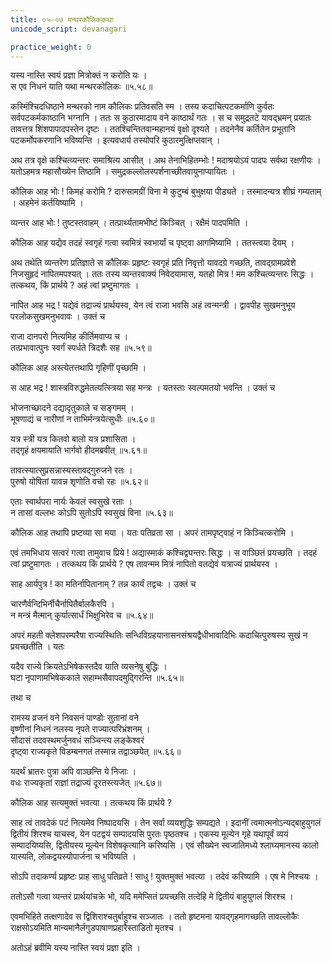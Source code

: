 ```yaml
---
title: ०५-०७ मन्थरकौलिककथा
unicode_script: devanagari

practice_weight: 0
---
```

यस्य नास्ति स्वयं प्रज्ञा मित्रोक्तं न करोति यः ।  
स एव निधनं याति यथा मन्थरकोलिकः ॥५.५८॥

कस्मिंश्चिदधिष्ठाने मन्थरको नाम कौलिकः प्रतिवसति स्म । तस्य कदाचित्पटकर्माणि कुर्वतः सर्वपटकर्मकाष्ठानि भग्नानि । ततः स कुठारमादाय वने काष्ठार्थं गतः । स च समुद्रतटे यावद्भ्रमन् प्रयातः तावत्तत्र शिंशपापादपस्तेन दृष्टः । ततश्चिन्तितवान्महानयं वृक्षो दृश्यते । तदनेनैव कर्तितेन प्रभूतानि पटकर्मोपकरणानि भविष्यन्ति । इत्यवधार्य तस्योपरि कुठारमुत्क्षिप्तवान् ।  

अथ तत्र वृक्षे कश्चित्व्यन्तरः समाश्रित्य आसीत् । अथ तेनाभिहितम्भोः ! मदाश्रयोऽयं पादपः सर्वथा रक्षणीयः । यतोऽहमत्र महासौख्येन तिष्ठामि । समुद्रकल्लोलस्पर्शनाच्छीतवायुनाप्यायितः ।  

कौलिक आह भोः ! किमहं करोमि ? दारुसामग्रीं विना मे कुटुम्बं बुभुक्षया पीड्यते । तस्मादन्यत्र शीघ्रं गम्यताम् । अहमेनं कर्तयिष्यामि ।  

व्यन्तर आह भोः ! तुष्टस्तवाहम् । तत्प्रार्थ्यतामभीष्टं किञ्चित् । रक्षैमं पादपमिति ।  

कौलिक आह यद्येव तदहं स्वगृहं गत्वा स्वमित्रं स्वभार्यां च पृष्ट्वा आगमिष्यामि । ततस्त्वया देयम् ।  

अथ तथेति व्यन्तरेण प्रतिज्ञाते स कौलिकः प्रहृष्टः स्वगृहं प्रति निवृत्तो यावदग्रे गच्छति, तावद्ग्रामप्रवेशे निजसुहृदं नापितमपश्यत् । ततः तस्य व्यन्तरवाक्यं निवेदयामास, यतहो मित्र ! मम कश्चित्व्यन्तरः सिद्धः । तत्कथय, किं प्रार्थये ? अहं त्वां प्रष्टुमागतः ।  

नापित आह भद्र ! यद्येवं तद्राज्यं प्रार्थयस्व, येन त्वं राजा भवसि अहं त्वन्मन्त्री । द्वावपीह सुखमनुभूय परलोकसुखमनुभवावः । उक्तं च

राजा दानपरो नित्यमिह कीर्तिमवाप्य च ।  
तत्प्रभावात्पुनः स्वर्गं स्पर्धते त्रिदशैः सह ॥५.५९॥

कौलिक आह अस्त्येतत्तथापि गृहिणीं पृच्छामि ।  

स आह भद्र ! शास्त्रविरुद्धमेतत्यत्स्त्रिया सह मन्त्रः । यतस्ताः स्वल्पमतयो भवन्ति । उक्तं च

भोजनाच्छादने दद्यादृतुकाले च सङ्गमम् ।  
भूषणाद्यं च नारीणां न ताभिर्मन्त्रयेत्सुधीः ॥५.६०॥  

यत्र स्त्री यत्र कितवो बालो यत्र प्रशासिता ।  
तद्गृहं क्षयमायाति भार्गवो हीदमब्रवीत् ॥५.६१॥  

तावत्स्यात्सुप्रसन्नास्यस्तावद्गुरुजने रतः ।  
पुरुषो योषितां यावन्न शृणोति वचो रहः ॥५.६२॥  

एताः स्वार्थपरा नार्यः केवलं स्वसुखे रताः ।  
न तासां वल्लभः कोऽपि सुतोऽपि स्वसुखं विना ॥५.६३॥

कौलिक आह तथापि प्रष्टव्या सा मया । यतः पतिव्रता सा । अपरं तामपृष्ट्वाहं न किञ्चित्करोमि ।  

एवं तमभिधाय सत्वरं गत्वा तामुवाच प्रिये ! अद्यास्माकं कश्चिद्व्यन्तरः सिद्धः । स वाञ्छितं प्रयच्छति । तदहं त्वां प्रष्टुमागतः । तत्कथय किं प्रार्थये ? एष तावन्मम मित्रं नापितो वतद्येवं यत्राज्यं प्रार्थयस्व ।  

साह आर्यपुत्र ! का मतिर्नापितानाम् ? तन्न कार्यं तद्वचः । उक्तं च

चारणैर्वन्दिभिर्नीचैर्नापितैर्बालकैरपि ।  
न मन्त्रं मैत्मान् कुर्यात्सार्धं भिक्षुभिरेव च ॥५.६४॥

अपरं महती क्लेशपरम्परैषा राज्यस्थितिः सन्धिविग्रहयानासनसंश्रयद्वैधीभावादिभिः कदाचित्पुरुषस्य सुखं न प्रयच्छतीति । यतः

यदैव राज्ये क्रियतेऽभिषेकस्तदैव याति व्यसनेषु बुद्धिः ।  
घटा नृपाणामभिषेककाले सहाम्भसैवापदमुद्गिरन्ति ॥५.६५॥

तथा च

रामस्य व्रजनं वने निवसनं पाण्डोः सुतानां वने  
वृष्णीनां निधनं नलस्य नृपते राज्यात्परिभ्रंशनम् ।  
सौदासं तदवस्थमर्जुनवधं सञ्चिन्त्य लङ्केश्वरं  
दृष्ट्वा राज्यकृते विडम्बनगतं तस्मान्न तद्वाञ्छयेत् ॥५.६६॥

यदर्थं भ्रातरः पुत्रा अपि वाञ्छन्ति ये निजाः ।  
वधः राज्यकृतां राज्ञां तद्राज्यं दूरतस्त्यजेत् ॥५.६७॥

कौलिक आह सत्यमुक्तं भवत्या । तत्कथय किं प्रार्थये ?

साह त्वं तावदेकं पटं नित्यमेव निष्पादयसि । तेन सर्वा व्ययशुद्धिः सम्पद्यते । इदानीं त्वमात्मनोऽन्यद्बाहुयुगलं द्वितीयं शिरश्च याचस्व, येन पटद्वयं सम्पादयसि पुरतः पृष्ठतश्च । एकस्य मूल्येन गृहे यथापूर्वं व्ययं सम्पादयिष्यसि, द्वितीयस्य मूल्येन विशेषकृत्यानि करिष्यसि । एवं सौख्येन स्वजातिमध्ये श्लाघ्यमानस्य कालो यास्यति, लोकद्वयस्योपार्जना च भविष्यति ।  

सोऽपि तदाकर्ण्य प्रहृष्टः प्राह साधु पतिव्रते ! साधु ! युक्तमुक्तं भवत्या । तदेवं करिष्यामि । एष मे निश्चयः ।  

ततोऽसौ गत्वा व्यन्तरं प्रार्थयांचक्रे भो, यदि ममेप्सितं प्रयच्छसि तत्देहि मे द्वितीयं बाहुयुगलं शिरश्च ।  

एवमभिहिते तत्क्षणादेव स द्विशिराश्चतुर्बाहुश्च सञ्जातः । ततो हृष्टमना यावद्गृहमागच्छति तावल्लोकैः राक्षसोऽयमिति मान्यमानैर्लगुडपाषाणप्रहारैस्ताडितो मृतश्च ।  

अतोऽहं ब्रवीमि यस्य नास्ति स्वयं प्रज्ञा इति ।
